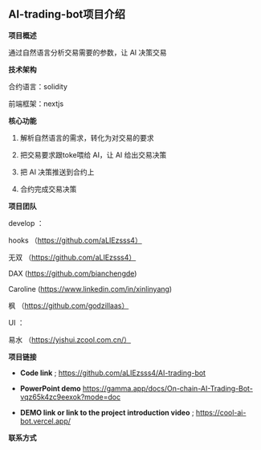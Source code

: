## AI-trading-bot项目介绍


**项目概述**

通过自然语言分析交易需要的参数，让 AI 决策交易


**技术架构**

合约语言：solidity

前端框架：nextjs 

**核心功能**

1. 解析自然语言的需求，转化为对交易的要求

2. 把交易要求跟toke喂给 AI，让 AI 给出交易决策

3. 把 AI 决策推送到合约上

4. 合约完成交易决策




**项目团队**

develop ：

hooks （https://github.com/aLIEzsss4）

无双  （https://github.com/aLIEzsss4）

DAX (https://github.com/bianchengde)

Caroline (https://www.linkedin.com/in/xinlinyang)

枫 （https://github.com/godzillaas）


UI ：

易水  （https://yishui.zcool.com.cn/）


**项目链接**
  - **Code link** ;
  https://github.com/aLIEzsss4/AI-trading-bot
    
  - **PowerPoint demo**
  https://gamma.app/docs/On-chain-AI-Trading-Bot-vqz65k4zc9eexok?mode=doc

    
  - **DEMO link or link to the project introduction video** ;
  https://cool-ai-bot.vercel.app/

**联系方式**
